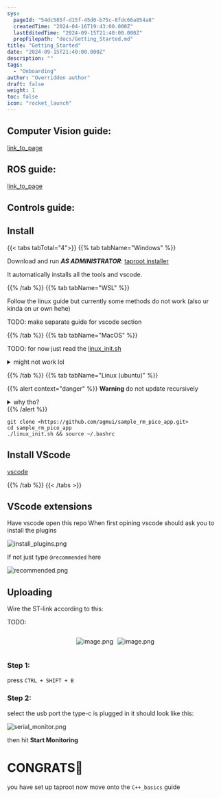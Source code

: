 ```yaml
---
sys:
  pageId: "54dc585f-d15f-45d0-b75c-8fdc66a854a8"
  createdTime: "2024-04-16T19:43:00.000Z"
  lastEditedTime: "2024-09-15T21:40:00.000Z"
  propFilepath: "docs/Getting_Started.md"
title: "Getting_Started"
date: "2024-09-15T21:40:00.000Z"
description: ""
tags:
  - "Onboarding"
author: "Overridden author"
draft: false
weight: 1
toc: false
icon: "rocket_launch"
---
```


## Computer Vision guide:

[link_to_page](86d45bc0-388b-4d26-8848-44f255f73d0e)

## ROS guide:

[link_to_page](3c76c1de-ec8f-46d6-8b0a-294005edc2d5)

## Controls guide:

## Install

{{< tabs tabTotal="4">}}
{{% tab tabName="Windows" %}}

Download and run _**AS ADMINISTRATOR**_: [taproot installer](https://github.com/Thornbots/TeachingFreshies/releases/tag/1.0)

It automatically installs all the tools and vscode.

{{% /tab %}}
{{% tab tabName="WSL" %}}

Follow the linux guide but currently some methods do not work (also ur kinda on ur own hehe)

TODO: make separate guide for vscode section

{{% /tab %}}
{{% tab tabName="MacOS" %}}

TODO: for now just read the [linux_init.sh](https://github.com/agmui/sample_rm_pico_app/blob/main/linux_init.sh)

<details>
<summary>might not work lol</summary>

`brew install libusb pkg-config`

Next install: [vscode](https://code.visualstudio.com/Download)

</details>

{{% /tab %}}
{{% tab tabName="Linux (ubuntu)" %}}

{{% alert context="danger" %}}
**Warning** do not update recursively
<details>
<summary>why tho?</summary>
There are some submodules that may go on for a while (like tinyusb) and I highly
recommend you don't need to get them.
If you want to see what submodules I update just look in `linux_init.sh`
</details>
{{% /alert %}}

```shell
git clone <https://github.com/agmui/sample_rm_pico_app.git>
cd sample_rm_pico_app
./linux_init.sh && source ~/.bashrc
```

## Install VScode

[vscode](https://code.visualstudio.com/Download)

{{% /tab %}}
{{< /tabs >}}

## VScode extensions

Have vscode open this repo
When first opining vscode should ask you to install the plugins

![install_plugins.png](https://prod-files-secure.s3.us-west-2.amazonaws.com/d518164a-d88e-44d1-a4ee-3adb3bd8bce0/89bd30f0-1825-4e77-867b-0a41ce370880/install_plugins.png?X-Amz-Algorithm=AWS4-HMAC-SHA256&X-Amz-Content-Sha256=UNSIGNED-PAYLOAD&X-Amz-Credential=ASIAZI2LB4663GMIFJZT%2F20250227%2Fus-west-2%2Fs3%2Faws4_request&X-Amz-Date=20250227T210713Z&X-Amz-Expires=3600&X-Amz-Security-Token=IQoJb3JpZ2luX2VjEEMaCXVzLXdlc3QtMiJHMEUCIQC1K%2BvN1rXrVKLcR%2BaEAHVOZVh90dMk1yOjV5drFufUnAIgN75LSwolsRInZfbbgPCZdpLN5OA5BsHIi10OcnaECLsq%2FwMIfBAAGgw2Mzc0MjMxODM4MDUiDFhLo1qiiwO3pD1lQyrcA%2FhBsXdH431waOVibhbD0Eyyp5PNrnxqI%2BTLwEnhPtlhY0HAX%2FpFaRu9D32P02TvIum%2F8dOyr0z8dDSsLez3zcC0KHMKXVLew7mMzadlCAQIPmN9I67FYSo2dmTfL4LPPvh3ykQkJSPbgD6lRk2lss%2FrEa0scWK8iiIMKdWXsfn9euS%2FxWIyXWO65ysZ0Y29m2O2lGQP6sYefBrJEIhqi83umgglvR27i1hcpiDNPPAKFAOOs3iaKNhSKbJnJtktFhwh%2FU%2FWcDx3j08j%2BkPZhRzht2PcaIyc%2B18UbYU02jHcoK8Yb3C7qR9QdiDm1Lo6f0B76TNpVcqm2mQPZoP8M9GstHDi1npl4gxmtcwcZO5OukLjPyJgihufJaZNoYB%2FAq%2Ba4euMgGZQvbqYRNvqE7My%2Brxume2G3WsiYKPhgxCEgGmyStI8zt4Bt%2FcBnD9bd4l6HT4aGzLn4dHI1KlSuJEdh8UIFnVJgkCcwrl2yO3X1c4Gi7m29Vuv%2F6ECrTctRUPs8rrGIQyUJe9L2FUGRykYdCUvGbkxBvaQNkdj4SVuHHk%2BDLdnVbLNXubbXEBTUG7gttw4z7XGsBc6r4JxeD5i5rvgNMETmUoMWIPyC4il6a080dJmrnC0e6nBMM%2Fwgr4GOqUBopIkQXaw2Hodnt0uBDa42GyWVzxYxksv6N7A8zgUXANS5IYbpz2kLML%2FQd%2FTxkjMQYKYt%2FTsH7Y%2BqVCYMHINL7yycI54OxvYaCdX%2FagCZLUFUajbrTnYIoSNik4u60Tj9%2FPSroW1irIddk%2BdqMdUfLTkUOmXDdymyd3T0%2Btzs76GszPksfYFPFoWAC4jIGosUXw8snK9tYN5ojGxgi8wrFvXT1fG&X-Amz-Signature=5bbd0e5bd898983fee7a1d55e144e2b61855d7eeb9d7bb4904ed82118c3176a5&X-Amz-SignedHeaders=host&x-id=GetObject)

If not just type `@recommended` here  

![recommended.png](https://prod-files-secure.s3.us-west-2.amazonaws.com/d518164a-d88e-44d1-a4ee-3adb3bd8bce0/61e661e9-5d85-4dfc-be0d-8d2097a5e793/recommended.png?X-Amz-Algorithm=AWS4-HMAC-SHA256&X-Amz-Content-Sha256=UNSIGNED-PAYLOAD&X-Amz-Credential=ASIAZI2LB4663GMIFJZT%2F20250227%2Fus-west-2%2Fs3%2Faws4_request&X-Amz-Date=20250227T210713Z&X-Amz-Expires=3600&X-Amz-Security-Token=IQoJb3JpZ2luX2VjEEMaCXVzLXdlc3QtMiJHMEUCIQC1K%2BvN1rXrVKLcR%2BaEAHVOZVh90dMk1yOjV5drFufUnAIgN75LSwolsRInZfbbgPCZdpLN5OA5BsHIi10OcnaECLsq%2FwMIfBAAGgw2Mzc0MjMxODM4MDUiDFhLo1qiiwO3pD1lQyrcA%2FhBsXdH431waOVibhbD0Eyyp5PNrnxqI%2BTLwEnhPtlhY0HAX%2FpFaRu9D32P02TvIum%2F8dOyr0z8dDSsLez3zcC0KHMKXVLew7mMzadlCAQIPmN9I67FYSo2dmTfL4LPPvh3ykQkJSPbgD6lRk2lss%2FrEa0scWK8iiIMKdWXsfn9euS%2FxWIyXWO65ysZ0Y29m2O2lGQP6sYefBrJEIhqi83umgglvR27i1hcpiDNPPAKFAOOs3iaKNhSKbJnJtktFhwh%2FU%2FWcDx3j08j%2BkPZhRzht2PcaIyc%2B18UbYU02jHcoK8Yb3C7qR9QdiDm1Lo6f0B76TNpVcqm2mQPZoP8M9GstHDi1npl4gxmtcwcZO5OukLjPyJgihufJaZNoYB%2FAq%2Ba4euMgGZQvbqYRNvqE7My%2Brxume2G3WsiYKPhgxCEgGmyStI8zt4Bt%2FcBnD9bd4l6HT4aGzLn4dHI1KlSuJEdh8UIFnVJgkCcwrl2yO3X1c4Gi7m29Vuv%2F6ECrTctRUPs8rrGIQyUJe9L2FUGRykYdCUvGbkxBvaQNkdj4SVuHHk%2BDLdnVbLNXubbXEBTUG7gttw4z7XGsBc6r4JxeD5i5rvgNMETmUoMWIPyC4il6a080dJmrnC0e6nBMM%2Fwgr4GOqUBopIkQXaw2Hodnt0uBDa42GyWVzxYxksv6N7A8zgUXANS5IYbpz2kLML%2FQd%2FTxkjMQYKYt%2FTsH7Y%2BqVCYMHINL7yycI54OxvYaCdX%2FagCZLUFUajbrTnYIoSNik4u60Tj9%2FPSroW1irIddk%2BdqMdUfLTkUOmXDdymyd3T0%2Btzs76GszPksfYFPFoWAC4jIGosUXw8snK9tYN5ojGxgi8wrFvXT1fG&X-Amz-Signature=2abe8243bc9e3f79e7cce71fb8dc9bbbf64c5f1036dd6bfc5d8c083255044256&X-Amz-SignedHeaders=host&x-id=GetObject)

## Uploading

Wire the ST-link according to this:

TODO:

<div style="display: flex;flex-direction: row; column-gap:10px; max-width: 630px;justify-content: center;">
<div>

![image.png](https://prod-files-secure.s3.us-west-2.amazonaws.com/d518164a-d88e-44d1-a4ee-3adb3bd8bce0/210ecb78-1116-4d7b-b9b7-2292f66fa2c2/image.png?X-Amz-Algorithm=AWS4-HMAC-SHA256&X-Amz-Content-Sha256=UNSIGNED-PAYLOAD&X-Amz-Credential=ASIAZI2LB466RY4HXU4J%2F20250227%2Fus-west-2%2Fs3%2Faws4_request&X-Amz-Date=20250227T210717Z&X-Amz-Expires=3600&X-Amz-Security-Token=IQoJb3JpZ2luX2VjEEMaCXVzLXdlc3QtMiJHMEUCIC%2FKgn2WGFq9LymaZRpkam9iR5rqEOD%2BMluX%2BgqN2go3AiEAmjDgzFnaSbFje8joFY2LHiqhpAU2r0RjKxHE386LGw4q%2FwMIfBAAGgw2Mzc0MjMxODM4MDUiDG1rFHE34nDpFNou2CrcAxClJRElp%2BjYWk7EJ%2Bl87IlyKYHkfseWkF1Iq7s%2F%2B6FqkrsJRiJOx%2BDbliXBMABCcT93tM%2B9SOlddAqH2Jdj3D0SQ9hgEn1QsOUpmItSI%2FRuF%2BHJeHD4oBymgtl417w7D8UcNMKgFkHVPbqF5EOFy19T5CXBm0StsnzfUeJz1CMPbWhR3WRVmdtqW%2FUTr%2Bk4ZQTUHrhyHkafmxQ5lJ%2BhIgh2RqtonDnRmcpnTH0KGrGqjrE8mDDY3%2BLOq2cvXJiw7I3jPpNvMGRo4erCZvV%2Bu5OtEtDVG0xzx7o%2BuqsO1%2FYSSM0eFdKg%2BRmyWwEJ1cv9xPQgPPqxW1si4dwBNXPxOYs4BrtjhRP3wrtmBt2RLta0blJslgX0%2Biaw4%2BW95CxB919kTFwHdPw8HSXGgGn0I%2Bzf5P3iKN9%2FSLg4pQIcZ8pqL5Mah8N5DfAIgqzMO1equCEneqMKplLEEKCYARo2oEUwRy41tZYOyscCJxvqQDYXqF5z8t%2B146065naZ3pYpgDYY%2FP5VOsFuk7eVo5XdJL%2BeaHzVfQQ%2BSmX7hO2njPIodk05O%2BcK3iMCjFGGYhP7rjn85Hh142y%2BPTbIemCnJ425PMyo5GYfHYGhVahydaYH56bZ3eGWtbTCsK1eMNbwgr4GOqUByLdHPlo8C84Mru9hRyWNQySeLHggWVwN4RUY2%2BIaumFeTWtxOz9i%2FF4Mq%2BCQ6PrE4N%2F5N8pMA2yAiQTeM4BActH2FOpNg%2B0%2FPDj5cCGFUOy%2FUdlq5Hv%2BfwTaU1yVWcVwr7xP%2BatWDJ5ypVdNdzMfjAwOyRDpB9lr%2F8561Fo1eLQ8GiOvlj0xij0mYZQbEqWtpxcu50Y9AC4AEohGOLWBjjfzR8YB&X-Amz-Signature=1852f0e5bd622dc475520daa00c9f9290b44d1f0116dc2ab7e9e956809a6edc3&X-Amz-SignedHeaders=host&x-id=GetObject)

</div>
<div>

![image.png](https://prod-files-secure.s3.us-west-2.amazonaws.com/d518164a-d88e-44d1-a4ee-3adb3bd8bce0/33a0fd0f-8ca6-4a86-8e09-26e95ded1fff/image.png?X-Amz-Algorithm=AWS4-HMAC-SHA256&X-Amz-Content-Sha256=UNSIGNED-PAYLOAD&X-Amz-Credential=ASIAZI2LB466WXBER2R4%2F20250227%2Fus-west-2%2Fs3%2Faws4_request&X-Amz-Date=20250227T210718Z&X-Amz-Expires=3600&X-Amz-Security-Token=IQoJb3JpZ2luX2VjEEMaCXVzLXdlc3QtMiJGMEQCIElOspg5VTYPQkNzNZfFno%2BAXwYK8mGZsg8qLnQDPMdLAiBuZ8tv%2BQ2NuQjFWT7jbOEmT9L3VfXOlrJIbTT1Es1OLyr%2FAwh8EAAaDDYzNzQyMzE4MzgwNSIMzYUauZ2q8zIxplQOKtwDENYt45a07QEY%2BGi6mZlH0V0agYiAljYI69pm%2FFud8T3GU5ofpO37KlD6hX67f4MX4SMZh6XT1qcahsubj9rePV056oWoXHSVhEmTO4KBLlBMVnet%2FkITHc3atW6jAYdCX0NK9l6aeSCsERJfqvFlNY3KnBKBrRt8z6OfP69ZJIftl7%2FWhEFj0FIR0SAbUT%2BcH7ho9feRrjlQ3GuCl3PBQJlGzpCRRQk04TJubhoUXAGjx6zoRBi7J3%2B3yraDON1rmNKa0wZfIgjuHFFM6cPJCPe8%2F4%2BxOZJKRIuH9vO%2BN0fep7cCYtMGpDHJXSGA9Yl7UIhj%2BW7r3o6AcKjx16iYug2vqG5K%2BhMnDMXbh3gzytXdwUOj0yHDDIKS4qcsEEBTvyhRAVL%2B1lT6IUVyDzVHwkyipG2v9XAo1hLtXgR4%2FnVIN0N7usrH09gvfPv7IfJyUe6yoyCzo3n3i1RDeTW4hP%2FtR%2BPjOM82fb07p2pixH8B3AAuS3GXCZ0hNmGI21MOqgQbjB3UW8wkPjpEpYVlOkO2CDDFzZom1fNi0niqc4ms4sC08fBx6djYu7jcqmlRFJ%2FDZxxiEi4YXngANtzCpt3EGqRmWGIehM6wZD2NHPj0okoD8L3vx%2BOpU90w6vCCvgY6pgHhpgUhrycYzjS9cAlHlBR%2BejnBUsa8SpaTivk0QBLJUvEQs%2BlhUOD5FhsiDf%2BexvbwcVg9NnHNSrq7%2FkjgGdrzrxVqbWVIcbDyEyhV%2FGNPWkQN054p6NULOe9OB5k4fRGJXKZIecNxHe4TtQwoo6NEkMrUCQ2mc4QcbYtpkFwDZ3pr9B5xpRsTzItLm10uT8la6tgqBwrwiKWXH%2FAQ5IdVRIMiXffO&X-Amz-Signature=79a33065225a0b639cfd3b901e0e78a1c0031d58244ade5220043eab06732d20&X-Amz-SignedHeaders=host&x-id=GetObject)

</div>
</div>

### Step 1:

press `CTRL + SHIFT + B`

### Step 2:

select the usb port the type-c is plugged in it should look like this:

![serial_monitor.png](https://prod-files-secure.s3.us-west-2.amazonaws.com/d518164a-d88e-44d1-a4ee-3adb3bd8bce0/f03f4774-05d4-4393-b6a0-d5efb6d315ab/serial_monitor.png?X-Amz-Algorithm=AWS4-HMAC-SHA256&X-Amz-Content-Sha256=UNSIGNED-PAYLOAD&X-Amz-Credential=ASIAZI2LB4663GMIFJZT%2F20250227%2Fus-west-2%2Fs3%2Faws4_request&X-Amz-Date=20250227T210713Z&X-Amz-Expires=3600&X-Amz-Security-Token=IQoJb3JpZ2luX2VjEEMaCXVzLXdlc3QtMiJHMEUCIQC1K%2BvN1rXrVKLcR%2BaEAHVOZVh90dMk1yOjV5drFufUnAIgN75LSwolsRInZfbbgPCZdpLN5OA5BsHIi10OcnaECLsq%2FwMIfBAAGgw2Mzc0MjMxODM4MDUiDFhLo1qiiwO3pD1lQyrcA%2FhBsXdH431waOVibhbD0Eyyp5PNrnxqI%2BTLwEnhPtlhY0HAX%2FpFaRu9D32P02TvIum%2F8dOyr0z8dDSsLez3zcC0KHMKXVLew7mMzadlCAQIPmN9I67FYSo2dmTfL4LPPvh3ykQkJSPbgD6lRk2lss%2FrEa0scWK8iiIMKdWXsfn9euS%2FxWIyXWO65ysZ0Y29m2O2lGQP6sYefBrJEIhqi83umgglvR27i1hcpiDNPPAKFAOOs3iaKNhSKbJnJtktFhwh%2FU%2FWcDx3j08j%2BkPZhRzht2PcaIyc%2B18UbYU02jHcoK8Yb3C7qR9QdiDm1Lo6f0B76TNpVcqm2mQPZoP8M9GstHDi1npl4gxmtcwcZO5OukLjPyJgihufJaZNoYB%2FAq%2Ba4euMgGZQvbqYRNvqE7My%2Brxume2G3WsiYKPhgxCEgGmyStI8zt4Bt%2FcBnD9bd4l6HT4aGzLn4dHI1KlSuJEdh8UIFnVJgkCcwrl2yO3X1c4Gi7m29Vuv%2F6ECrTctRUPs8rrGIQyUJe9L2FUGRykYdCUvGbkxBvaQNkdj4SVuHHk%2BDLdnVbLNXubbXEBTUG7gttw4z7XGsBc6r4JxeD5i5rvgNMETmUoMWIPyC4il6a080dJmrnC0e6nBMM%2Fwgr4GOqUBopIkQXaw2Hodnt0uBDa42GyWVzxYxksv6N7A8zgUXANS5IYbpz2kLML%2FQd%2FTxkjMQYKYt%2FTsH7Y%2BqVCYMHINL7yycI54OxvYaCdX%2FagCZLUFUajbrTnYIoSNik4u60Tj9%2FPSroW1irIddk%2BdqMdUfLTkUOmXDdymyd3T0%2Btzs76GszPksfYFPFoWAC4jIGosUXw8snK9tYN5ojGxgi8wrFvXT1fG&X-Amz-Signature=20668c23e0caf813925db1a06d7d3e885cf7363e9527eb0c61542510538730d0&X-Amz-SignedHeaders=host&x-id=GetObject)

then hit **Start Monitoring**

# CONGRATS🎉

you have set up taproot now move onto the `C++_basics` guide
